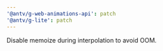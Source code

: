 ```yaml
---
'@antv/g-web-animations-api': patch
'@antv/g-lite': patch
---
```


Disable memoize during interpolation to avoid OOM.
